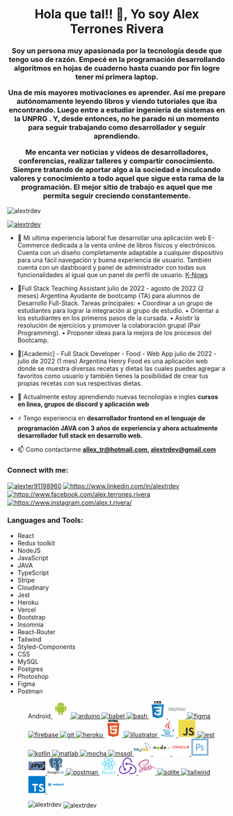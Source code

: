 <h1 align="center">Hola que tal!! 👋, Yo soy Alex Terrones Rivera</h1>
<h3 align="center">Soy un persona muy apasionada por la tecnología desde que tengo uso de razón. Empecé en la programación desarrollando algoritmos en hojas de cuaderno hasta cuando por fin logre tener mi primera laptop.

Una de mis mayores motivaciones es aprender. Así me prepare autónomamente leyendo libros y viendo tutoriales que iba encontrando. Luego entre a estudiar ingeniería de sistemas en la UNPRG . Y, desde entonces, no he parado ni un momento para seguir trabajando como desarrollador y seguir aprendiendo.

Me encanta ver noticias y videos de desarrolladores, conferencias, realizar talleres y compartir conocimiento. Siempre tratando de aportar algo a la sociedad e inculcando valores y conocimiento a todo aquel que sigue esta rama de la programación. El mejor sitio de trabajo es aquel que me permita seguir creciendo constantemente.</h3>

<p align="left"> <img src="https://komarev.com/ghpvc/?username=alextrdev&label=Profile%20views&color=0e75b6&style=flat" alt="alextrdev" /> </p>

<p align="left"> <a href="https://github.com/ryo-ma/github-profile-trophy"><img src="https://github-profile-trophy.vercel.app/?username=alextrdev" alt="alextrdev" /></a> </p>

- 🔭 Mi ultima experiencia laboral fue desarrollar una aplicación web E-Commerce dedicada a la venta online de
libros físicos y electrónicos.
Cuenta con un diseño completamente adaptable a cualquier dispositivo para
una fácil navegación y buena experiencia de usuario.
También cuenta con un dashboard y panel de administrador con todas sus
funcionalidades al igual que un panel de perfil de usuario.
 [K-Nows](https://e-knows.herokuapp.com/)
 - 🔭Full Stack Teaching Assistant
julio de 2022 - agosto de 2022 (2 meses)
Argentina
Ayudante de bootcamp (TA) para alumnos de Desarrollo Full-Stack.
Tareas principales:
• Coordinar a un grupo de estudiantes para lograr la integración al grupo de
estudio.
• Orientar a los estudiantes en los primeros pasos de la cursada.
• Asistir la resolución de ejercicios y promover la colaboración grupal (Pair
Programming).
• Proponer ideas para la mejora de los procesos del Bootcamp.
- 🔭[Academic] - Full Stack Developer - Food - Web App
julio de 2022 - julio de 2022 (1 mes)
Argentina
Henry Food es una aplicación web donde se muestra diversas recetas y
dietas las cuales puedes agregar a favoritos como usuario y también tienes la
posibilidad de crear tus propias recetas con sus respectivas dietas.

- 🌱 Actualmente estoy aprendiendo nuevas tecnologías e ingles **cursos en linea, grupos de discord y aplicación web**

- ⚡ Tengo experiencia en **desarrollador frontend en el lenguaje de programación JAVA con 3 años de experiencia y ahora actualmente desarrollador full stack en desarrollo web.**

- 📫 Como contactarme **allex_tr@hotmail.com, alextrdev@gmail.com**

<h3 align="left">Connect with me:</h3>
<p align="left">
<a href="https://twitter.com/alexter91198960" target="blank"><img align="center" src="https://raw.githubusercontent.com/rahuldkjain/github-profile-readme-generator/master/src/images/icons/Social/twitter.svg" alt="alexter91198960" height="30" width="40" /></a>
<a href="https://linkedin.com/in/https://www.linkedin.com/in/alextrdev" target="blank"><img align="center" src="https://raw.githubusercontent.com/rahuldkjain/github-profile-readme-generator/master/src/images/icons/Social/linked-in-alt.svg" alt="https://www.linkedin.com/in/alextrdev" height="30" width="40" /></a>
<a href="https://fb.com/https://www.facebook.com/alex.terrones.rivera" target="blank"><img align="center" src="https://raw.githubusercontent.com/rahuldkjain/github-profile-readme-generator/master/src/images/icons/Social/facebook.svg" alt="https://www.facebook.com/alex.terrones.rivera" height="30" width="40" /></a>
<a href="https://instagram.com/https://www.instagram.com/alex.t.rivera/" target="blank"><img align="center" src="https://raw.githubusercontent.com/rahuldkjain/github-profile-readme-generator/master/src/images/icons/Social/instagram.svg" alt="https://www.instagram.com/alex.t.rivera/" height="30" width="40" /></a>
</p>

<h3 align="left">Languages and Tools:</h3>
<ul>
<li>React</>
<li>Redux toolkit</>
<li>NodeJS</>
<li>JavaScript</>
<li>JAVA</>
<li>TypeScript</>
<li>Stripe</>
<li>Cloudinary</>
<li>Jest</>
<li>Heroku</>
<li>Vercel</>
<li>Bootstrap</>
<li>Insomnia</> 
<li>React-Router</> 
<li>Tailwind</> 
<li/>Styled-Components</>
<li/>CSS</>
<li>MySQL</>
<li>Postgres</> 
<li>Photoshop</> 
<li>Figma</>
<li>Postman</>
<ul/>

<p align="left"> Android<a href="https://developer.android.com" target="_blank" rel="noreferrer"> <img src="https://raw.githubusercontent.com/devicons/devicon/master/icons/android/android-original-wordmark.svg" alt="android" width="40" height="40"/> </a> <a href="https://www.arduino.cc/" target="_blank" rel="noreferrer"> <img src="https://cdn.worldvectorlogo.com/logos/arduino-1.svg" alt="arduino" width="40" height="40"/> </a> <a href="https://babeljs.io/" target="_blank" rel="noreferrer"> <img src="https://www.vectorlogo.zone/logos/babeljs/babeljs-icon.svg" alt="babel" width="40" height="40"/> </a> <a href="https://www.gnu.org/software/bash/" target="_blank" rel="noreferrer"> <img src="https://www.vectorlogo.zone/logos/gnu_bash/gnu_bash-icon.svg" alt="bash" width="40" height="40"/> </a> <a href="https://www.w3schools.com/css/" target="_blank" rel="noreferrer"> <img src="https://raw.githubusercontent.com/devicons/devicon/master/icons/css3/css3-original-wordmark.svg" alt="css3" width="40" height="40"/> </a> <a href="https://expressjs.com" target="_blank" rel="noreferrer"> <img src="https://raw.githubusercontent.com/devicons/devicon/master/icons/express/express-original-wordmark.svg" alt="express" width="40" height="40"/> </a> <a href="https://www.figma.com/" target="_blank" rel="noreferrer"> <img src="https://www.vectorlogo.zone/logos/figma/figma-icon.svg" alt="figma" width="40" height="40"/> </a> <a href="https://firebase.google.com/" target="_blank" rel="noreferrer"> <img src="https://www.vectorlogo.zone/logos/firebase/firebase-icon.svg" alt="firebase" width="40" height="40"/> </a> <a href="https://git-scm.com/" target="_blank" rel="noreferrer"> <img src="https://www.vectorlogo.zone/logos/git-scm/git-scm-icon.svg" alt="git" width="40" height="40"/> </a> <a href="https://heroku.com" target="_blank" rel="noreferrer"> <img src="https://www.vectorlogo.zone/logos/heroku/heroku-icon.svg" alt="heroku" width="40" height="40"/> </a> <a href="https://www.w3.org/html/" target="_blank" rel="noreferrer"> <img src="https://raw.githubusercontent.com/devicons/devicon/master/icons/html5/html5-original-wordmark.svg" alt="html5" width="40" height="40"/> </a> <a href="https://www.adobe.com/in/products/illustrator.html" target="_blank" rel="noreferrer"> <img src="https://www.vectorlogo.zone/logos/adobe_illustrator/adobe_illustrator-icon.svg" alt="illustrator" width="40" height="40"/> </a> <a href="https://www.java.com" target="_blank" rel="noreferrer"> <img src="https://raw.githubusercontent.com/devicons/devicon/master/icons/java/java-original.svg" alt="java" width="40" height="40"/> </a> <a href="https://developer.mozilla.org/en-US/docs/Web/JavaScript" target="_blank" rel="noreferrer"> <img src="https://raw.githubusercontent.com/devicons/devicon/master/icons/javascript/javascript-original.svg" alt="javascript" width="40" height="40"/> </a> <a href="https://jestjs.io" target="_blank" rel="noreferrer"> <img src="https://www.vectorlogo.zone/logos/jestjsio/jestjsio-icon.svg" alt="jest" width="40" height="40"/> </a> <a href="https://kotlinlang.org" target="_blank" rel="noreferrer"> <img src="https://www.vectorlogo.zone/logos/kotlinlang/kotlinlang-icon.svg" alt="kotlin" width="40" height="40"/> </a> <a href="https://www.mathworks.com/" target="_blank" rel="noreferrer"> <img src="https://upload.wikimedia.org/wikipedia/commons/2/21/Matlab_Logo.png" alt="matlab" width="40" height="40"/> </a> <a href="https://mochajs.org" target="_blank" rel="noreferrer"> <img src="https://www.vectorlogo.zone/logos/mochajs/mochajs-icon.svg" alt="mocha" width="40" height="40"/> </a> <a href="https://www.microsoft.com/en-us/sql-server" target="_blank" rel="noreferrer"> <img src="https://www.svgrepo.com/show/303229/microsoft-sql-server-logo.svg" alt="mssql" width="40" height="40"/> </a> <a href="https://www.mysql.com/" target="_blank" rel="noreferrer"> <img src="https://raw.githubusercontent.com/devicons/devicon/master/icons/mysql/mysql-original-wordmark.svg" alt="mysql" width="40" height="40"/> </a> <a href="https://nodejs.org" target="_blank" rel="noreferrer"> <img src="https://raw.githubusercontent.com/devicons/devicon/master/icons/nodejs/nodejs-original-wordmark.svg" alt="nodejs" width="40" height="40"/> </a> <a href="https://www.oracle.com/" target="_blank" rel="noreferrer"> <img src="https://raw.githubusercontent.com/devicons/devicon/master/icons/oracle/oracle-original.svg" alt="oracle" width="40" height="40"/> </a> <a href="https://www.photoshop.com/en" target="_blank" rel="noreferrer"> <img src="https://raw.githubusercontent.com/devicons/devicon/master/icons/photoshop/photoshop-line.svg" alt="photoshop" width="40" height="40"/> </a> <a href="https://www.php.net" target="_blank" rel="noreferrer"> <img src="https://raw.githubusercontent.com/devicons/devicon/master/icons/php/php-original.svg" alt="php" width="40" height="40"/> </a> <a href="https://www.postgresql.org" target="_blank" rel="noreferrer"> <img src="https://raw.githubusercontent.com/devicons/devicon/master/icons/postgresql/postgresql-original-wordmark.svg" alt="postgresql" width="40" height="40"/> </a> <a href="https://postman.com" target="_blank" rel="noreferrer"> <img src="https://www.vectorlogo.zone/logos/getpostman/getpostman-icon.svg" alt="postman" width="40" height="40"/> </a> <a href="https://reactjs.org/" target="_blank" rel="noreferrer"> <img src="https://raw.githubusercontent.com/devicons/devicon/master/icons/react/react-original-wordmark.svg" alt="react" width="40" height="40"/> </a> <a href="https://redux.js.org" target="_blank" rel="noreferrer"> <img src="https://raw.githubusercontent.com/devicons/devicon/master/icons/redux/redux-original.svg" alt="redux" width="40" height="40"/> </a> <a href="https://sass-lang.com" target="_blank" rel="noreferrer"> <img src="https://raw.githubusercontent.com/devicons/devicon/master/icons/sass/sass-original.svg" alt="sass" width="40" height="40"/> </a> <a href="https://www.sqlite.org/" target="_blank" rel="noreferrer"> <img src="https://www.vectorlogo.zone/logos/sqlite/sqlite-icon.svg" alt="sqlite" width="40" height="40"/> </a> <a href="https://tailwindcss.com/" target="_blank" rel="noreferrer"> <img src="https://www.vectorlogo.zone/logos/tailwindcss/tailwindcss-icon.svg" alt="tailwind" width="40" height="40"/> </a> <a href="https://www.typescriptlang.org/" target="_blank" rel="noreferrer"> <img src="https://raw.githubusercontent.com/devicons/devicon/master/icons/typescript/typescript-original.svg" alt="typescript" width="40" height="40"/> </a> <a href="https://webpack.js.org" target="_blank" rel="noreferrer"> <img src="https://raw.githubusercontent.com/devicons/devicon/d00d0969292a6569d45b06d3f350f463a0107b0d/icons/webpack/webpack-original-wordmark.svg" alt="webpack" width="40" height="40"/> </a> </p>
<p><img align="left" src="https://github-readme-stats.vercel.app/api/top-langs?username=alextrdev&show_icons=true&locale=en&layout=compact" alt="alextrdev" /></p>
<p>&nbsp;<img align="center" src="https://github-readme-stats.vercel.app/api?username=alextrdev&show_icons=true&locale=en" alt="alextrdev" /></p>

